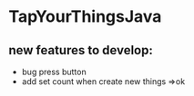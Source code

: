 # TapYourThingsJava

## new features to develop:
- bug press button
- add set count when create new things =>ok
